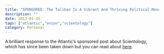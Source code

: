 ```yaml
---
title: "SPONSORED: The Taliban Is A Vibrant And Thriving Political Movement"
description: ""
date: 2013-01-15
tags: ["atlantic","onion","scientology"]
category: Personal
---
```



A brilliant response to the Atlantic’s sponsored post about Scientology, which has since been taken down but you can read about <a href="https://web.archive.org/web/20131211065132/http://mediadecoder.blogs.nytimes.com/2013/01/15/the-atlantic-apologizes-for-scientology-ad/">here</a>.
